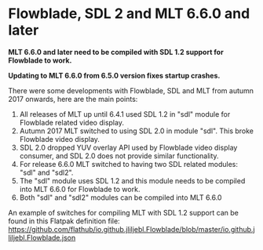 # Flowblade, SDL 2 and MLT 6.6.0 and later

**MLT 6.6.0 and later need to be compiled with SDL 1.2 support for Flowblade to work.**

**Updating to MLT 6.6.0 from 6.5.0 version fixes startup crashes.**

There were some developments with Flowblade, SDL and MLT from autumn 2017 onwards, here are the main points:

1. All releases of MLT up until 6.4.1 used SDL 1.2 in "sdl" module for Flowblade related video display.
2. Autumn 2017 MLT switched to using SDL 2.0 in module "sdl". This broke Flowblade video display.
3. SDL 2.0 dropped YUV overlay API used by Flowblade video display consumer, and SDL 2.0 does not provide similar functionality.
4. For release 6.6.0 MLT switched to having two SDL related modules: "sdl" and "sdl2".
5. The "sdl" module uses SDL 1.2 and this module needs to be compiled into MLT 6.6.0 for Flowblade to work.
6. Both "sdl" and "sdl2" modules can be compiled into MLT 6.6.0

An example of switches for compiling MLT with SDL 1.2 support can be found in this Flatpak definition file: https://github.com/flathub/io.github.jliljebl.Flowblade/blob/master/io.github.jliljebl.Flowblade.json
